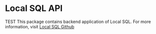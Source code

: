 # Local SQL API

TEST
This package contains backend application of Local SQL.
For more information, visit [Local SQL Github](https://github.com/martiinii/local-sql)